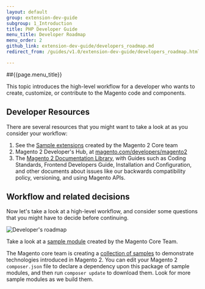 ```yaml
---
layout: default
group: extension-dev-guide
subgroup: 1_Introduction
title: PHP Developer Guide
menu_title: Developer Roadmap
menu_order: 2
github_link: extension-dev-guide/developers_roadmap.md
redirect_from: /guides/v1.0/extension-dev-guide/developers_roadmap.html

---
```

##{{page.menu_title}}


This topic introduces the high-level workflow for a developer who wants to create, customize, or contribute to the Magento code and components.

<h2 id="developer_roadmap_resources">Developer Resources</h2>
There are several resources that you might want to take a look at as you consider your workflow:

1. See the <a href="https://github.com/magento/magento2-samples">Sample extensions</a> created by the Magento 2 Core team
2. Magento 2 Developer's Hub, at <a href="http://magento.com/developers/magento2">magento.com/developers/magento2</a>
3. The <a href="{{ site.baseurl }}index.html">Magento 2 Documentation Library</a>, with Guides such as Coding Standards, Frontend Developers Guide, Installation and Configuration, and other documents about issues like our backwards compatibility policy, versioning, and using Magento APIs.


<h2 id="developer_roadmap_workflow">Workflow and related decisions</h2>
Now let's take a look at a high-level workflow, and consider some questions that you might have to decide before continuing.

<p><img src="{{ site.baseurl }}common/images/EDG_dev_roadmap.png" alt="Developer's roadmap"></p>

<div class="bs-callout bs-callout-info" id="info">
  <p>Take a look at a <a href="https://github.com/magento/magento2-samples/tree/master/sample-module-minimal"> sample module</a> created by the Magento Core Team. </p>
  <p>The Magento core team is creating a <a href="https://github.com/magento/magento2-samples"> collection of samples</a> to demonstrate technologies introduced in Magento 2. You can edit your Magento 2 <code>composer.json</code> file to declare a dependency upon this package of sample modules, and then run <code>composer update</code> to download them. Look for more sample modules as we build them.</p>
 </div>
